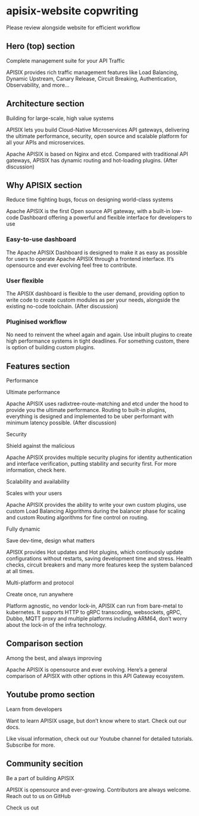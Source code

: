 # apisix-website copwriting

Please review alongside website for efficient workflow

## Hero (top) section

Complete management suite for your API Traffic

APISIX provides rich traffic management features like Load Balancing, Dynamic Upstream, Canary Release, Circuit Breaking, Authentication, Observability, and more...

## Architecture section

Building for large-scale, high value systems

APISIX lets you build Cloud-Native Microservices API gateways, delivering the ultimate performance, security, open source and scalable platform for all your APIs and microservices.

Apache APISIX is based on Nginx and etcd. Compared with traditional API gateways, APISIX has dynamic routing and hot-loading plugins. (After discussion)

## Why APISIX section

Reduce time fighting bugs, focus on designing world-class systems

Apache APISIX is the first Open source API gateway, with a built-in low-code Dashboard offering a powerful and flexible interface for developers to use

### Easy-to-use dashboard

The Apache APISIX Dashboard is designed to make it as easy as possible for users to operate Apache APISIX through a frontend interface. It’s opensource and ever evolving feel free to contribute.


### User flexible

The APISIX dashboard is flexible to the user demand, providing option to write code to create custom modules as per your needs, alongside the existing no-code toolchain. (After discussion)


### Pluginised workflow

No need to reinvent the wheel again and again. Use inbuilt plugins to create high performance systems in tight deadlines. For something custom, there is option of building custom plugins.


## Features section

Performance

Ultimate performance

Apache APISIX uses radixtree-route-matching and etcd under the hood to provide you the ultimate performance. Routing to built-in plugins, everything is designed and implemented to be uber performant with minimum latency possible. (After discussion)


Security

Shield against the malicious

Apache APISIX provides multiple security plugins for identity authentication and interface verification, putting stability and security first. For more information, check here.


Scalability and availability

Scales with your users

Apache APISIX provides the ability to write your own custom plugins, use custom Load Balancing Algorithms during the balancer phase for scaling and custom Routing algorithms for fine control on routing.


Fully dynamic

Save dev-time, design what matters

APISIX provides Hot updates and Hot plugins, which continuosly update configurations without restarts, saving development time and stress. Health checks, circuit breakers and many more features keep the system balanced at all times.


Multi-platform and protocol

Create once, run anywhere

Platform agnostic, no vendor lock-in, APISIX can run from bare-metal to kubernetes. It supports HTTP to gRPC transcoding, websockets, gRPC, Dubbo, MQTT proxy and multiple platforms including ARM64, don’t worry about the lock-in of the infra technology.


## Comparison section

Among the best, and always improving

Apache APISIX is opensource and ever evolving. Here’s a general comparison of APISIX with other options in this API Gateway ecosystem.


## Youtube promo section

Learn from developers

Want to learn APISIX usage, but don’t know where to start. Check out our docs.

Like visual information, check out our Youtube channel for detailed tutorials. Subscribe for more.


## Community secition

Be a part of building APISIX

APISIX is opensource and ever-growing. Contributors are always welcome. Reach out to us on GitHub

Check us out

